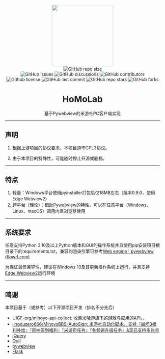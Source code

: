 <p align="center">
  <img src="https://img1.imgtp.com/2023/08/11/UAt1X7KD.png" height="200">
  <br>
  <a href="https://github.com/Error063/HoMoLab" style="text-decoration: none;">
    <img alt="GitHub repo size" src="https://img.shields.io/github/repo-size/Error063/HoMoLab?style=flat-square">
  </a>
  <br>
  <a href="https://github.com/Error063/HoMoLab/issues" style="text-decoration: none;">
    <img alt="GitHub issues" src="https://img.shields.io/github/issues/Error063/HoMoLab?style=flat-square">
  </a>
  <a href="https://github.com/Error063/HoMoLab/discussions" style="text-decoration: none;">
    <img alt="GitHub discussions" src="https://img.shields.io/github/discussions/Error063/HoMoLab?color=%23555&style=flat-square">
  </a>
  <a href="https://github.com/Error063/HoMoLab/graphs/contributors" style="text-decoration: none;">
    <img alt="GitHub contributors" src="https://img.shields.io/github/contributors/Error063/HoMoLab?color=%23c0c0c0&style=flat-square">
  </a>
  <br>
  <a href="https://github.com/Error063/HoMoLab/blob/master/LICENSE" style="text-decoration: none;">
    <img alt="Github license" src="https://img.shields.io/static/v1?style=flat-square&label=license&message=GPL3&color=blueviolet">
  </a>
  <a href="https://github.com/Error063/HoMoLab/commits/main" style="text-decoration: none;">
    <img alt="GitHub last commit" src="https://img.shields.io/github/last-commit/Error063/HoMoLab?color=%23114514&style=flat-square">
  </a>
  <a href="https://github.com/Error063/HoMoLab/stargazers" style="text-decoration: none;">
    <img alt="GitHub repo stars" src="https://img.shields.io/github/stars/Error063/HoMoLab?color=%23aa4499&style=flat-square">
  </a>
  <a href="https://github.com/Error063/HoMoLab/forks" style="text-decoration: none;">
    <img alt="GitHub forks" src="https://img.shields.io/github/forks/Error063/HoMoLab?color=%23456789&style=flat-square">
  </a>
</p>

<h1 align="center">HoMoLab</h1>
<p align="center">基于Pywebview的米游社PC客户端实现</p>



---

## 声明

1. 根据上游项目的协议要求，本项目遵守GPL3协议。

2. 由于本项目的特殊性，可能随时停止开源或删档。

---

## 特点

  1. 轻量：Windows平台使用pyinstaller打包后仅18MB左右（版本0.9.0，使用Edge Webview2）
  2. 跨平台（理论）：借助Pywebview的特性，可以在任意平台（Windows、Linux、macOS）调用内置浏览器使用

---

## 系统要求

任意支持Python 3.10及以上Python版本和GUI的操作系统并且使用pip安装项目根目录下的requirements.txt，兼容的渲染引擎可参考[Web engine | pywebview (flowrl.com)](https://pywebview.flowrl.com/guide/renderer.html#gtk-webkit2)

为保证最佳兼容性，建议在Windows 10及其更新操作系统上运行，并且支持[Edge Webview2](https://developer.microsoft.com/zh-cn/microsoft-edge/webview2/#download-section)运行环境

---

## 鸣谢

本项目基于（或参考）以下开源项目开发（排名不分先后）


- [UIGF-org/mihoyo-api-collect: 收集米哈游旗下的游戏与应用的API。](https://github.com/UIGF-org/mihoyo-api-collect)。
- [lingduzero666/MihoyoBBS-AutoSign: 米游社自动化脚本，支持『崩坏3福利补给』『原神签到福利』『米游币任务』『各频道升级任务』&现已支持多账号](https://github.com/lingduzero666/MihoyoBBS-AutoSign/tree/main)
- [jQuery](https://jquery.com/)
- [Quill](https://quilljs.com/)
- [pywebview](https://pywebview.flowrl.com/)
- [Flask](https://flask.palletsprojects.com/)

